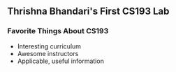 ## Thrishna Bhandari's First CS193 Lab


### Favorite Things About CS193



- Interesting curriculum
- Awesome instructors
- Applicable, useful information
